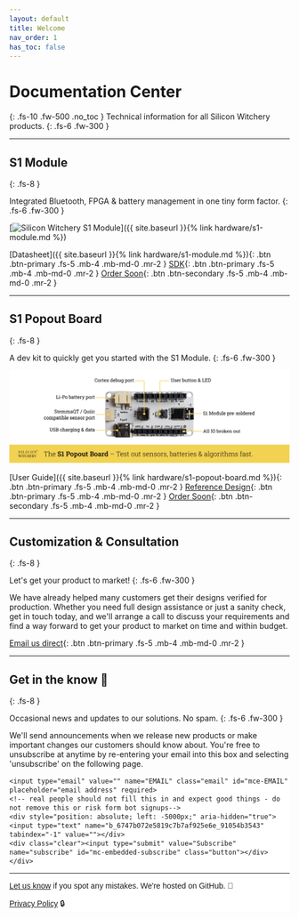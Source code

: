 ```yaml
---
layout: default
title: Welcome
nav_order: 1
has_toc: false
---
```


# Documentation Center
{: .fs-10 .fw-500 .no_toc }
Technical information for all Silicon Witchery products.
{: .fs-6 .fw-300 }

---

## S1 Module
{: .fs-8 }

Integrated Bluetooth, FPGA & battery management in one tiny form factor.
{: .fs-6 .fw-300 }

[![Silicon Witchery S1 Module](/photos/annotated-module.png)]({{ site.baseurl }}{% link hardware/s1-module.md %})

[Datasheet]({{ site.baseurl }}{% link hardware/s1-module.md %}){: .btn .btn-primary .fs-5 .mb-4 .mb-md-0 .mr-2 }
[SDK](https://github.com/siliconwitchery/s1-sdk){: .btn .btn-primary .fs-5 .mb-4 .mb-md-0 .mr-2 }
[Order Soon](#){: .btn .btn-secondary .fs-5 .mb-4 .mb-md-0 .mr-2 }

---

## S1 Popout Board
{: .fs-8 }

A dev kit to quickly get you started with the S1 Module.
{: .fs-6 .fw-300 }

![Silicon Witchery S1 Popout Board](/photos/annotated-devkit.png)

[User Guide]({{ site.baseurl }}{% link hardware/s1-popout-board.md %}){: .btn .btn-primary .fs-5 .mb-4 .mb-md-0 .mr-2 }
[Reference Design](https://github.com/siliconwitchery/s1-popout-board){: .btn .btn-primary .fs-5 .mb-4 .mb-md-0 .mr-2 }
[Order Soon](#){: .btn .btn-secondary .fs-5 .mb-4 .mb-md-0 .mr-2 }

---

## Customization & Consultation
{: .fs-8 }

Let's get your product to market!
{: .fs-6 .fw-300 }

We have already helped many customers get their designs verified for production. Whether you need full design assistance or just a sanity check, get in touch today, and we'll arrange a call to discuss your requirements and find a way forward to get your product to market on time and within budget.

[Email us direct](mailto:info@siliconwitchery.com?subject=Hello!){: .btn .btn-primary .fs-5 .mb-4 .mb-md-0 .mr-2 }

---

## Get in the know 💌
{: .fs-8 }

Occasional news and updates to our solutions. No spam.
{: .fs-6 .fw-300 }

We'll send announcements when we release new products or make important changes our customers should know about. You're free to unsubscribe at anytime by re-entering your email into this box and selecting 'unsubscribe' on the following page.

<!-- Begin Mailchimp Signup Form -->
<link href="//cdn-images.mailchimp.com/embedcode/horizontal-slim-10_7.css" rel="stylesheet" type="text/css">
<style type="text/css">
	#mc_embed_signup{background:#fff; clear:left; font:14px Helvetica,Arial,sans-serif; width:100%;}
	/* Add your own Mailchimp form style overrides in your site stylesheet or in this style block.
	   We recommend moving this block and the preceding CSS link to the HEAD of your HTML file. */
</style>
<div id="mc_embed_signup">
<form action="https://siliconwitchery.us10.list-manage.com/subscribe/post?u=6747b072e5819c7b7af925e6e&amp;id=91054b3543" method="post" id="mc-embedded-subscribe-form" name="mc-embedded-subscribe-form" class="validate" target="_blank" novalidate>
    <div id="mc_embed_signup_scroll">

	<input type="email" value="" name="EMAIL" class="email" id="mce-EMAIL" placeholder="email address" required>
	<!-- real people should not fill this in and expect good things - do not remove this or risk form bot signups-->
	<div style="position: absolute; left: -5000px;" aria-hidden="true"><input type="text" name="b_6747b072e5819c7b7af925e6e_91054b3543" tabindex="-1" value=""></div>
	<div class="clear"><input type="submit" value="Subscribe" name="subscribe" id="mc-embedded-subscribe" class="button"></div>
	</div>
</form>
</div>

<!--End mc_embed_signup-->

---

[Let us know](https://github.com/siliconwitchery/docs/issues) if you spot any mistakes. We're hosted on GitHub. 📝

[Privacy Policy](https://github.com/siliconwitchery/website#privacy-policy) 🔒